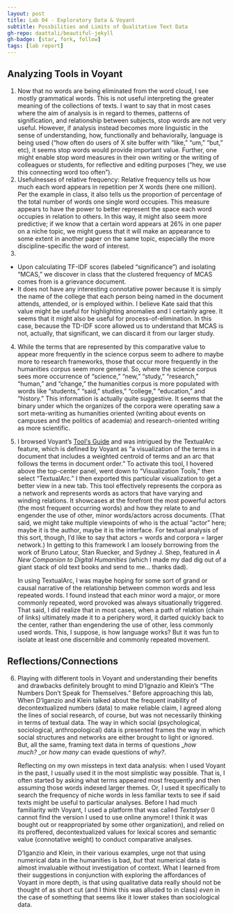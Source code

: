 ```yaml
---
layout: post
title: Lab 04 - Exploratory Data & Voyant
subtitle: Possbilities and Limits of Qualitative Text Data
gh-repo: daattali/beautiful-jekyll
gh-badge: [star, fork, follow]
tags: [lab report]
---
```


## Analyzing Tools in Voyant

1. Now that no words are being eliminated from the word cloud, I see mostly grammatical words. This is not useful interpreting the greater meaning of the collections of texts. I want to say that in most cases where the aim of analysis is in regard to themes, patterns of signification, and relationship between subjects, stop words are not very useful. However, if analysis instead becomes more linguistic in the sense of understanding, how, functionally and behaviorally, language is being used (“how often do users of X site buffer with “like,” “um,” “but,” etc), it seems stop words would provide important value. Further, one might enable stop word measures in their own writing or the writing of colleagues or students, for reflective and editing purposes (“hey, we use this connecting word too often”). 
2. Usefulnesses of relative frequency: Relative frequency tells us how much each word appears in repetition per X words (here one million). Per the example in class, it also tells us the proportion of percentage of the total number of words one single word occupies. This measure appears to have the power to better represent the space each word occupies in relation to others. In this way, it might also seem more predictive; if we know that a certain word appears at 26% in one paper on a niche topic, we might guess that it will make an appearance to some extent in another paper on the same topic, especially the more discipline-specific the word of interest. 
3. 
* Upon calculating TF-IDF scores (labeled “significance”) and isolating “MCAS,” we discover in class that the clustered frequency of MCAS comes from  is a grievance document.   
* It does not have any interesting connotative power because it is simply the name of the college that each person being named in the document attends, attended, or is employed within. I believe Kate said that this value might be useful for highlighting anomalies and I certainly agree. It seems that it might also be useful for process-of-elimination. In this case, because the TD-IDF score allowed us to understand that MCAS is not, actually, that significant, we can discard it from our larger study. 
	 
4. While the terms that are represented by this comparative value to appear more frequently in the science corpus seem to adhere to maybe more to research frameworks, those that occur more frequently in the humanities corpus seem more general. So, where the science corpus sees more occurrence of “science,” “new,” “study,” “research,” “human,” and “change,” the humanities corpus is more populated with words like “students,” “said,” studies,” “college,” “education,” and “history.” This information is actually quite suggestive. It seems that the binary under which the organizes of the corpora were operating saw a sort meta-writing as humanities oriented (writing about events on campuses and the politics of academia) and research-oriented writing as more scientific.
5.  I browsed Voyant’s [Tool's Guide](https://voyant-tools.org/docs/#!/guide/tools) and was intrigued by the TextualArc feature, which is defined by Voyant as “a visualization of the terms in a document that includes a weighted centroid of terms and an arc that follows the terms in document order.” To activate this tool, I hovered above the top-center panel, went down to “Visualization Tools,” then select “TextualArc.” I then exported this particular visualization to get a better view in a new tab. This tool effectively represents the corpora as a network and represents words as actors that have varying and winding relations. It showcases at the forefront the most powerful actors (the most frequent occurring words) and how they relate to and engender the use of other, minor words/actors across documents. (That said, we might take multiple viewpoints of who is the actual “actor” here; maybe it is the author, maybe it is the interface. For textual analysis of this sort, though, I’d like to say that actors = words and corpora = larger network.) In getting to this framework I am loosely borrowing from the work of Bruno Latour, Stan Ruecker, and Sydney J. Shep, featured in *A New Companion to Digital Humanities* (which I made my dad dig out of a giant stack of old text books and send to me... thanks dad). 

	In using TextualArc, I was maybe hoping for some sort of grand or causal narrative of the relationship between common words and less repeated words. I found instead that each minor word a major, or more commonly repeated, word provoked was always situationally triggered. That said, I did realize that in most cases, when a path of relation (chain of links) ultimately made it to a periphery word, it darted quickly back to the center, rather than engendering the use of other, less commonly used words. This, I suppose, is how language works? But it was fun to isolate at least one discernible and commonly repeated movement. 

## Reflections/Connections

6. Playing with different tools in Voyant and understanding their benefits and drawbacks definitely brought to mind D’Ignazio and Klein’s “The Numbers Don’t Speak for Themselves.” Before approaching this lab, When D’Iganzio and Klein talked about the frequent inability of decontextualized numbers (data) to make reliable claim, I agreed along the lines of social research, of course, but was not necessarily thinking in terms of textual data. The way in which social (psychological, sociological, anthropological) data is presented frames the way in which social structures and networks are either brought to light or ignored. But, all the same, framing text data in terms of questions _*how much?* _or *how many* can evade questions of  *why?*. 

	Reflecting on my own missteps in text data analysis: when I used Voyant in the past, I usually used it in the most simplistic way possible. That is, I often started by asking what terms appeared most frequently and then assuming those words indexed larger themes. Or, I used it specifically to search the frequency of niche words in less familiar texts to see if said texts might be useful to particular analyses. Before I had much familiarity with Voyant, I used a platform that was called *Textalyser* (I cannot find the version I used to use online anymore! I think it was bought out or reappropriated by some other organization), and relied on its proffered, decontextualized values for lexical scores and semantic value (connotative weight) to conduct comparative analyses. 

	D’Iganzio and Klein, in their various examples, urge not that using numerical data in the humanities is bad, *but* that numerical data is almost invaluable without investigation of context. What I learned from their suggestions in conjunction with exploring the affordances of Voyant in more depth, is that using qualitative data really should not be thought of as short cut (and I think this was alluded to in class) *even* in the case of something that seems like it lower stakes than sociological data. 
